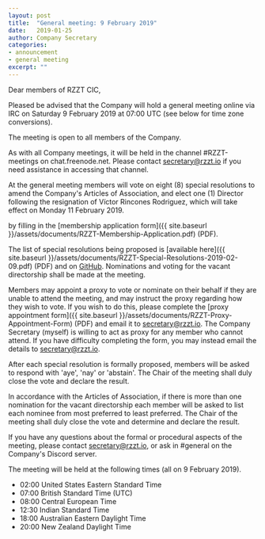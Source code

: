 ```yaml
---
layout: post
title:  "General meeting: 9 February 2019"
date:   2019-01-25
author: Company Secretary
categories:
- announcement
- general meeting
excerpt: ""
---
```


Dear members of RZZT CIC,

Pleased be advised that the Company will hold a general meeting online via IRC on Saturday 9 February 2019 at 07:00 UTC (see below for time zone conversions).

The meeting is open to all members of the Company.

As with all Company meetings, it will be held in the channel #RZZT-meetings on chat.freenode.net. Please contact [secretary@rzzt.io](mailto:secretary@rzzt.io) if you need assistance in accessing that channel.

At the general meeting members will vote on eight (8) special resolutions to amend the Company's Articles of Association, and elect one (1) Director following the resignation of Víctor Rincones Rodriguez, which will take effect on Monday 11 February 2019.

by filling in the [membership application form]({{ site.baseurl }}/assets/documents/RZZT-Membership-Application.pdf) (PDF).

The list of special resolutions being proposed is [available here]({{ site.baseurl }}/assets/documents/RZZT-Special-Resolutions-2019-02-09.pdf) (PDF) and on [GitHub](https://github.com/RZZT/Company-Documents/blob/master/Drafts/draft-resolutions.md). Nominations and voting for the vacant directorship shall be made at the meeting.

Members may appoint a proxy to vote or nominate on their behalf if they are unable to attend the meeting, and may instruct the proxy regarding how they wish to vote. If you wish to do this, please complete the [proxy appointment form]({{ site.baseurl }}/assets/documents/RZZT-Proxy-Appointment-Form) (PDF) and email it to [secretary@rzzt.io](mailto:secretary@rzzt.io). The Company Secretary (myself) is willing to act as proxy for any member who cannot attend. If you have difficulty completing the form, you may instead email the details to secretary@rzzt.io.

After each special resolution is formally proposed, members will be asked to respond with 'aye', 'nay' or 'abstain'. The Chair of the meeting shall duly close the vote and declare the result.

In accordance with the Articles of Association, if there is more than one nomination for the vacant directorship each member will be asked to list each nominee from most preferred to least preferred. The Chair of the meeting shall duly close the vote and determine and declare the result.

If you have any questions about the formal or procedural aspects of the meeting, please contact [secretary@rzzt.io](mailto:secretary@rzzt.io), or ask in #general on the Company's Discord server.

The meeting will be held at the following times (all on 9 February 2019).

- 02:00 United States Eastern Standard Time
- 07:00 British Standard Time (UTC)
- 08:00 Central European Time
- 12:30 Indian Standard Time
- 18:00 Australian Eastern Daylight Time
- 20:00 New Zealand Daylight Time
